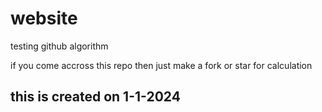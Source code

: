 # website

testing github algorithm

if you come accross this repo then just make a fork or star for calculation

## this is created on 1-1-2024

